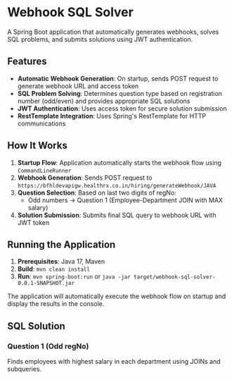 # Webhook SQL Solver

A Spring Boot application that automatically generates webhooks, solves SQL problems, and submits solutions using JWT authentication.

## Features

- **Automatic Webhook Generation**: On startup, sends POST request to generate webhook URL and access token
- **SQL Problem Solving**: Determines question type based on registration number (odd/even) and provides appropriate SQL solutions
- **JWT Authentication**: Uses access token for secure solution submission
- **RestTemplate Integration**: Uses Spring's RestTemplate for HTTP communications

## How It Works

1. **Startup Flow**: Application automatically starts the webhook flow using `CommandLineRunner`
2. **Webhook Generation**: Sends POST request to `https://bfhldevapigw.healthrx.co.in/hiring/generateWebhook/JAVA`
3. **Question Selection**: Based on last two digits of regNo:
   - Odd numbers → Question 1 (Employee-Department JOIN with MAX salary)
4. **Solution Submission**: Submits final SQL query to webhook URL with JWT token


## Running the Application

1. **Prerequisites**: Java 17, Maven
2. **Build**: `mvn clean install`
3. **Run**: `mvn spring-boot:run` or `java -jar target/webhook-sql-solver-0.0.1-SNAPSHOT.jar`

The application will automatically execute the webhook flow on startup and display the results in the console.


## SQL Solution

### Question 1 (Odd regNo)
Finds employees with highest salary in each department using JOINs and subqueries.

 
 
